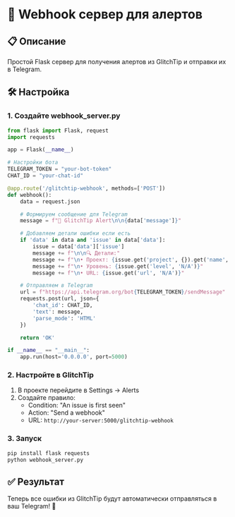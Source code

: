 # 🚨 Webhook сервер для алертов

## 📋 Описание

Простой Flask сервер для получения алертов из GlitchTip и отправки их в Telegram.

## 🛠 Настройка

### 1. Создайте webhook_server.py

```python
from flask import Flask, request
import requests

app = Flask(__name__)

# Настройки бота
TELEGRAM_TOKEN = "your-bot-token"
CHAT_ID = "your-chat-id"

@app.route('/glitchtip-webhook', methods=['POST'])
def webhook():
    data = request.json

    # Формируем сообщение для Telegram
    message = f"🚨 GlitchTip Alert\n\n{data['message']}"

    # Добавляем детали ошибки если есть
    if 'data' in data and 'issue' in data['data']:
        issue = data['data']['issue']
        message += f"\n\n🔍 Детали:"
        message += f"\n• Проект: {issue.get('project', {}).get('name', 'N/A')}"
        message += f"\n• Уровень: {issue.get('level', 'N/A')}"
        message += f"\n• URL: {issue.get('url', 'N/A')}"

    # Отправляем в Telegram
    url = f"https://api.telegram.org/bot{TELEGRAM_TOKEN}/sendMessage"
    requests.post(url, json={
        'chat_id': CHAT_ID,
        'text': message,
        'parse_mode': 'HTML'
    })

    return 'OK'

if __name__ == "__main__":
    app.run(host='0.0.0.0', port=5000)
```

### 2. Настройте в GlitchTip

1. В проекте перейдите в Settings → Alerts
2. Создайте правило:
   - Condition: "An issue is first seen"
   - Action: "Send a webhook"
   - URL: `http://your-server:5000/glitchtip-webhook`

### 3. Запуск

```bash
pip install flask requests
python webhook_server.py
```

## ✅ Результат

Теперь все ошибки из GlitchTip будут автоматически отправляться в ваш Telegram! 📱